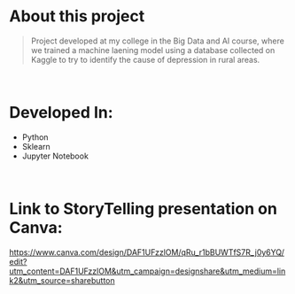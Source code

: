 # About this project
> Project developed at my college in the Big Data and AI course, where we trained a machine laening model using a database collected on Kaggle to try to identify the cause of depression in rural areas.

<br>

# Developed In:

- Python
- Sklearn
- Jupyter Notebook

<br>

# Link to StoryTelling presentation on Canva:
https://www.canva.com/design/DAF1UFzzlOM/qRu_r1bBUWTfS7R_j0y6YQ/edit?utm_content=DAF1UFzzlOM&utm_campaign=designshare&utm_medium=link2&utm_source=sharebutton
